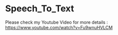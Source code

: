 # Speech_To_Text
Please check my Youtube Video for more details : https://www.youtube.com/watch?v=Fu9wnuHVLCM
